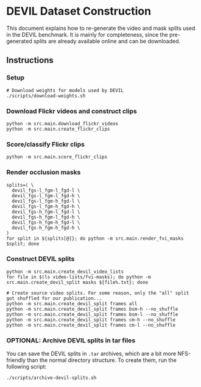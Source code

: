 # DEVIL Dataset Construction

This document explains how to re-generate the video and mask splits used in the DEVIL benchmark. It is mainly for
completeness, since the pre-generated splits are already available online and can be downloaded.

## Instructions

### Setup

```
# Download weights for models used by DEVIL
./scripts/download-weights.sh
```

### Download Flickr videos and construct clips

```
python -m src.main.download_flickr_videos
python -m src.main.create_flickr_clips
```

### Score/classify Flickr clips

```
python -m src.main.score_flickr_clips
```

### Render occlusion masks

```
splits=( \
  devil_fgs-l_fgm-l_fgd-l \
  devil_fgs-l_fgm-l_fgd-h \
  devil_fgs-l_fgm-h_fgd-l \
  devil_fgs-l_fgm-h_fgd-h \
  devil_fgs-h_fgm-l_fgd-l \
  devil_fgs-h_fgm-l_fgd-h \
  devil_fgs-h_fgm-h_fgd-l \
  devil_fgs-h_fgm-h_fgd-h \
)
for split in ${splits[@]}; do python -m src.main.render_fvi_masks $split; done
```

### Construct DEVIL splits

```
python -m src.main.create_devil_video_lists
for file in $(ls video-lists/fvi-masks); do python -m src.main.create_devil_split masks ${file%.txt}; done

# Create source video splits. For some reason, only the "all" split got shuffled for our publication...
python -m src.main.create_devil_split frames all
python -m src.main.create_devil_split frames bsm-h --no_shuffle
python -m src.main.create_devil_split frames bsm-l --no_shuffle
python -m src.main.create_devil_split frames cm-h --no_shuffle
python -m src.main.create_devil_split frames cm-l --no_shuffle
```

### OPTIONAL: Archive DEVIL splits in tar files

You can save the DEVIL splits in `.tar` archives, which are a bit more NFS-friendly than the normal directory structure.
To create them, run the following script:

```
./scripts/archive-devil-splits.sh
```
